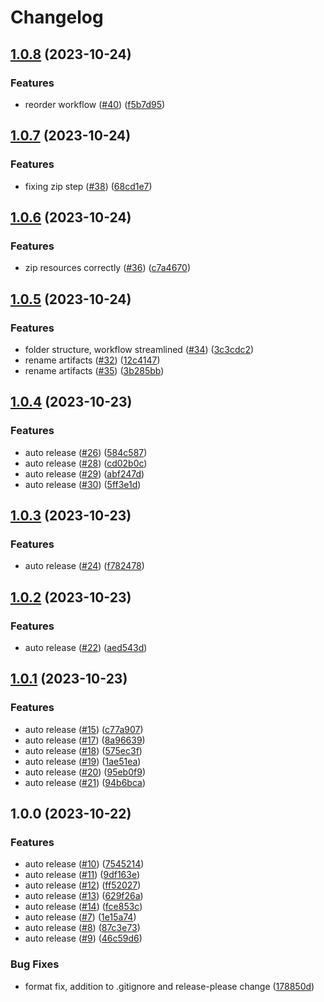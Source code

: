 # Changelog

## [1.0.8](https://github.com/sargeantPig/RTWLibTools/compare/v1.0.7...v1.0.8) (2023-10-24)


### Features

* reorder workflow ([#40](https://github.com/sargeantPig/RTWLibTools/issues/40)) ([f5b7d95](https://github.com/sargeantPig/RTWLibTools/commit/f5b7d9509a7fba0368dcef9f1e96cc8ac8331ce4))

## [1.0.7](https://github.com/sargeantPig/RTWLibTools/compare/v1.0.6...v1.0.7) (2023-10-24)


### Features

* fixing zip step ([#38](https://github.com/sargeantPig/RTWLibTools/issues/38)) ([68cd1e7](https://github.com/sargeantPig/RTWLibTools/commit/68cd1e7cf2f427ffc3d93125677b37e775b5d806))

## [1.0.6](https://github.com/sargeantPig/RTWLibTools/compare/v1.0.5...v1.0.6) (2023-10-24)


### Features

* zip resources correctly ([#36](https://github.com/sargeantPig/RTWLibTools/issues/36)) ([c7a4670](https://github.com/sargeantPig/RTWLibTools/commit/c7a4670bfa5db3265035738eee389cb56bf3d641))

## [1.0.5](https://github.com/sargeantPig/RTWLibTools/compare/v1.0.4...v1.0.5) (2023-10-24)


### Features

* folder structure, workflow streamlined ([#34](https://github.com/sargeantPig/RTWLibTools/issues/34)) ([3c3cdc2](https://github.com/sargeantPig/RTWLibTools/commit/3c3cdc29940981af98c6a443ae679d097f4341d6))
* rename artifacts ([#32](https://github.com/sargeantPig/RTWLibTools/issues/32)) ([12c4147](https://github.com/sargeantPig/RTWLibTools/commit/12c4147fbe1adca7b4b9bb5a8b2f990db3ab9ec1))
* rename artifacts ([#35](https://github.com/sargeantPig/RTWLibTools/issues/35)) ([3b285bb](https://github.com/sargeantPig/RTWLibTools/commit/3b285bbfd188808fd5884aa8b6da79760d638d7d))

## [1.0.4](https://github.com/sargeantPig/RTWLibTools/compare/v1.0.3...v1.0.4) (2023-10-23)


### Features

* auto release ([#26](https://github.com/sargeantPig/RTWLibTools/issues/26)) ([584c587](https://github.com/sargeantPig/RTWLibTools/commit/584c5874c5087cca23a1c88a3217bf8ac8bf3f82))
* auto release ([#28](https://github.com/sargeantPig/RTWLibTools/issues/28)) ([cd02b0c](https://github.com/sargeantPig/RTWLibTools/commit/cd02b0c2c5c3a84d50e7d480c44389be2f1c1050))
* auto release ([#29](https://github.com/sargeantPig/RTWLibTools/issues/29)) ([abf247d](https://github.com/sargeantPig/RTWLibTools/commit/abf247d37e04f53c1e327fcd90a1461d6513d13c))
* auto release ([#30](https://github.com/sargeantPig/RTWLibTools/issues/30)) ([5ff3e1d](https://github.com/sargeantPig/RTWLibTools/commit/5ff3e1d3062e6f35362842a2180b36c2bdd518a3))

## [1.0.3](https://github.com/sargeantPig/RTWLibTools/compare/v1.0.2...v1.0.3) (2023-10-23)


### Features

* auto release ([#24](https://github.com/sargeantPig/RTWLibTools/issues/24)) ([f782478](https://github.com/sargeantPig/RTWLibTools/commit/f782478ccc029daf7d19ff76727e5247028a9c8e))

## [1.0.2](https://github.com/sargeantPig/RTWLibTools/compare/v1.0.1...v1.0.2) (2023-10-23)


### Features

* auto release ([#22](https://github.com/sargeantPig/RTWLibTools/issues/22)) ([aed543d](https://github.com/sargeantPig/RTWLibTools/commit/aed543d6816acd4153c6aaf81f887d9741e5c5c5))

## [1.0.1](https://github.com/sargeantPig/RTWLibTools/compare/v1.0.0...v1.0.1) (2023-10-23)


### Features

* auto release ([#15](https://github.com/sargeantPig/RTWLibTools/issues/15)) ([c77a907](https://github.com/sargeantPig/RTWLibTools/commit/c77a9075be4244d172de6a08002dfa40119824df))
* auto release ([#17](https://github.com/sargeantPig/RTWLibTools/issues/17)) ([8a96639](https://github.com/sargeantPig/RTWLibTools/commit/8a96639917e46dc778203e19486a46a0d2dd8a24))
* auto release ([#18](https://github.com/sargeantPig/RTWLibTools/issues/18)) ([575ec3f](https://github.com/sargeantPig/RTWLibTools/commit/575ec3fecb97d182d102fa83bb6a7fb08132d89d))
* auto release ([#19](https://github.com/sargeantPig/RTWLibTools/issues/19)) ([1ae51ea](https://github.com/sargeantPig/RTWLibTools/commit/1ae51ea74e9fc2a7d78bd3c92e1067e02e420765))
* auto release ([#20](https://github.com/sargeantPig/RTWLibTools/issues/20)) ([95eb0f9](https://github.com/sargeantPig/RTWLibTools/commit/95eb0f9b6b7d590d97696889cfb518bac288e692))
* auto release ([#21](https://github.com/sargeantPig/RTWLibTools/issues/21)) ([94b6bca](https://github.com/sargeantPig/RTWLibTools/commit/94b6bca42fbfedc162cc9aaa8474e8ded2f4dbdd))

## 1.0.0 (2023-10-22)


### Features

* auto release ([#10](https://github.com/sargeantPig/RTWLibTools/issues/10)) ([7545214](https://github.com/sargeantPig/RTWLibTools/commit/754521494fe14d116dafce728c03a51a2e48881c))
* auto release ([#11](https://github.com/sargeantPig/RTWLibTools/issues/11)) ([9df163e](https://github.com/sargeantPig/RTWLibTools/commit/9df163e0529ab24838958572b230d87dbb89e2bc))
* auto release ([#12](https://github.com/sargeantPig/RTWLibTools/issues/12)) ([ff52027](https://github.com/sargeantPig/RTWLibTools/commit/ff52027728beb5ff72027cf8086092d48229315c))
* auto release ([#13](https://github.com/sargeantPig/RTWLibTools/issues/13)) ([629f26a](https://github.com/sargeantPig/RTWLibTools/commit/629f26aa11cc8d900dec48f2824f3445ca63adca))
* auto release ([#14](https://github.com/sargeantPig/RTWLibTools/issues/14)) ([fce853c](https://github.com/sargeantPig/RTWLibTools/commit/fce853cdf49630068bfb27422c751ad58e0832a4))
* auto release ([#7](https://github.com/sargeantPig/RTWLibTools/issues/7)) ([1e15a74](https://github.com/sargeantPig/RTWLibTools/commit/1e15a7474982fa57f60c0c91b476704012d03446))
* auto release ([#8](https://github.com/sargeantPig/RTWLibTools/issues/8)) ([87c3e73](https://github.com/sargeantPig/RTWLibTools/commit/87c3e73200ce7977f6ada5005582fb09aaca28f9))
* auto release ([#9](https://github.com/sargeantPig/RTWLibTools/issues/9)) ([46c59d6](https://github.com/sargeantPig/RTWLibTools/commit/46c59d63a5d0f5fa72ef29dbbc1009d9f91b2cc6))


### Bug Fixes

* format fix, addition to .gitignore and release-please change ([178850d](https://github.com/sargeantPig/RTWLibTools/commit/178850d5d0e3d62c052734edf66fcce27a833db1))
